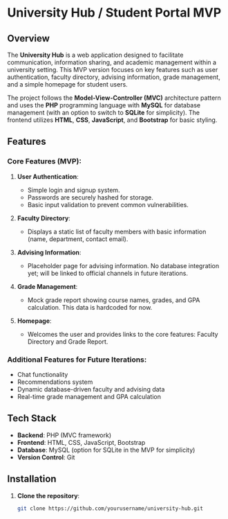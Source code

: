 # University Hub / Student Portal MVP

## Overview

The **University Hub** is a web application designed to facilitate communication, information sharing, and academic management within a university setting. This MVP version focuses on key features such as user authentication, faculty directory, advising information, grade management, and a simple homepage for student users.

The project follows the **Model-View-Controller (MVC)** architecture pattern and uses the **PHP** programming language with **MySQL** for database management (with an option to switch to **SQLite** for simplicity). The frontend utilizes **HTML**, **CSS**, **JavaScript**, and **Bootstrap** for basic styling.

## Features

### Core Features (MVP):
1. **User Authentication**: 
   - Simple login and signup system.
   - Passwords are securely hashed for storage.
   - Basic input validation to prevent common vulnerabilities.

2. **Faculty Directory**:
   - Displays a static list of faculty members with basic information (name, department, contact email).

3. **Advising Information**:
   - Placeholder page for advising information. No database integration yet; will be linked to official channels in future iterations.

4. **Grade Management**:
   - Mock grade report showing course names, grades, and GPA calculation. This data is hardcoded for now.

5. **Homepage**:
   - Welcomes the user and provides links to the core features: Faculty Directory and Grade Report.

### Additional Features for Future Iterations:
- Chat functionality
- Recommendations system
- Dynamic database-driven faculty and advising data
- Real-time grade management and GPA calculation

## Tech Stack

- **Backend**: PHP (MVC framework)
- **Frontend**: HTML, CSS, JavaScript, Bootstrap
- **Database**: MySQL (option for SQLite in the MVP for simplicity)
- **Version Control**: Git

## Installation

1. **Clone the repository**:
   ```bash
   git clone https://github.com/yourusername/university-hub.git
